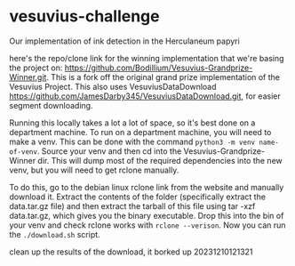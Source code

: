 # vesuvius-challenge
Our implementation of ink detection in the Herculaneum papyri

here's the repo/clone link for the winning implementation that we're basing the project on:
https://github.com/Bodillium/Vesuvius-Grandprize-Winner.git. This is a fork off the original
grand prize implementation of the Vesuvius Project. This also uses VesuviusDataDownload
https://github.com/JamesDarby345/VesuviusDataDownload.git, for easier segment downloading.


Running this locally takes a lot a lot of space, so it's best done on a department machine. 
To run on a department machine, you will need to make a venv. This can be done with the command 
```python3 -m venv name-of-venv```. Source your venv and then cd into the Vesuvius-Grandprize-Winner
dir. This will dump most of the required dependencies into the new venv, but you will need to get rclone
manually.

To do this, go to the debian linux rclone link from the website and manually download it. Extract the contents
of the folder (specifically extract the data.tar.gz file) and then extract the tarball of this file using
tar -xzf data.tar.gz, which gives you the binary executable. Drop this into the bin of your venv and check
rclone works with ```rclone --verison```. Now you can run the ```./download.sh``` script.



clean up the results of the download, it borked up 20231210121321
